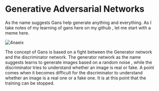 # Generative Adversarial Networks
As the name suggests Gans help generate anything and everything. As I take notes of my learning of gans here on my github , let me start with a meme here.

![4naeix](https://user-images.githubusercontent.com/63863911/197355428-e620e6d2-e214-4368-950c-2214d856eda5.jpg)

The concept of Gans is based on a fight between the Generator network and the discriminator network.
The generator network as the name suggests learns to generate images based on a random noise , while the discriminator tries to understand whether an image is real or fake. A point comes when it becomes difficult for the discriminator to understand whether an image is a real one or a fake one. It is at this point that the training can be stopped.
